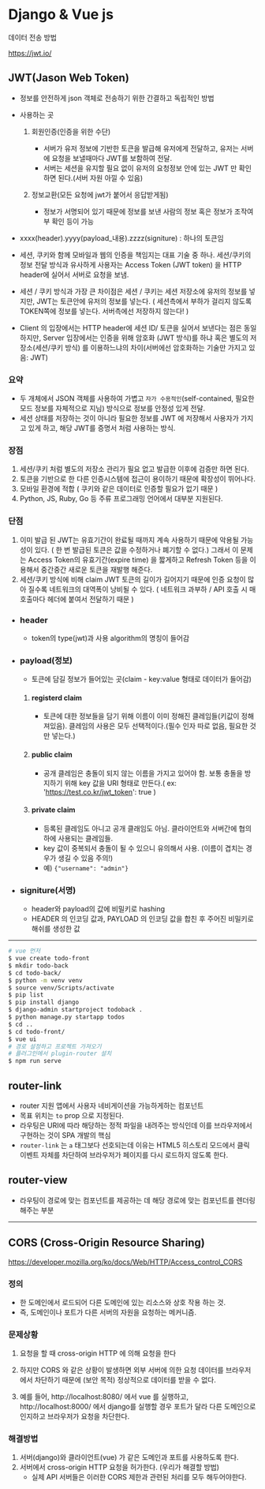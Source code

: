 # Django & Vue js

데이터 전송 방법

https://jwt.io/

## JWT(Jason Web Token)

- 정보를 안전하게 json 객체로 전송하기 위한 간결하고 독립적인 방법

- 사용하는 곳

  1. 회원인증(인증을 위한 수단)
     - 서버가 유저 정보에 기반한 토큰을 발급해 유저에게 전달하고, 유저는 서버에 요청을 보낼때마다 JWT를 보함하여 전달.
     - 서버는 세션을 유지할 필요 없이 유저의 요청정보 안에 있는 JWT 만 확인하면 된다.(서버 자원 아낄 수 있음)

  2. 정보교환(모든 요청에 jwt가 붙어서 응답받게됨)
     - 정보가 서명되어 있기 때문에 정보를 보낸 사람의 정보 혹은 정보가 조작여부 확인 등이 가능

- xxxx(header).yyyy(payload_내용).zzzz(signiture) : 하나의 토큰임

- 세션, 쿠키와 함께 모바일과 웹의 인증을 책임지는 대표 기술 중 하나. 세션/쿠키의 정보 전달 방식과 유사하게 사용자는 Access Token (JWT token) 을 HTTP header에 실어서 서버로 요청을 보냄.

- 세션 / 쿠키 방식과 가장 큰 차이점은 세션 / 쿠키는 세션 저장소에 유저의 정보를 넣지만, JWT는 토큰안에 유저의 정보를 넣는다. ( 세션측에서 부하가 걸리지 않도록 TOKEN쪽에 정보를 넣는다. 서버측에선 저장하지 않는다! )

- Client 의 입장에서는 HTTP header에 세션 ID/ 토큰을 실어서 보낸다는 점은 동일하지만, Server 입장에서는 인증을 위해 암호화 (JWT 방식)를 하냐 혹은 별도의 저장소(세션/쿠키 방식) 를 이용하느냐의 차이(서버에선 암호화하는 기술만 가지고 있음: JWT)

### 요약

- 두 개체에서 JSON 객체를 사용하여 가볍고 `자가 수용적인`(self-contained, 필요한 모드 정보를 자체적으로 지님) 방식으로 정보를 안정성 있게 전달.
- 세션 상태를 저장하는 것이 아니라 필요한 정보를 JWT 에 저장해서 사용자가 가지고 있게 하고, 해당 JWT를 증명서 처럼 사용하는 방식.

### 장점

1. 세션/쿠키 처럼 별도의 저장소 관리가 필요 없고 발급한 이후에 검증만 하면 된다.
2. 토큰을 기반으로 한 다른 인증시스템에 접근이 용이하기 때문에 확장성이 뛰어나다. 
3. 모바일 환경에 적합 ( 쿠키와 같은 데이터로 인증할 필요가 없기 때문 )
4. Python, JS, Ruby, Go 등 주류 프로그래밍 언어에서 대부분 지원된다.

### 단점

1. 이미 발급 된 JWT는 유효기간이 완료될 때까지 계속 사용하기 때문에 악용될 가능성이 있다. ( 한 번 발급된 토큰은 값을 수정하거나 폐기할 수 없다.) 그래서 이 문제는 Access Token의 유효기간(expire time) 을 짧게하고 Refresh Token 등을 이용해서 중간중간 새로운 토큰을 재발행 해준다.
2. 세션/쿠키 방식에 비해 claim JWT 토큰의 길이가 길어지기 때문에 인증 요청이 많아 질수록 네트워크의 대역폭이 낭비될 수 있다. ( 네트워크 과부하 / API 호출 시 매 호출마다 헤더에 붙여서 전달하기 때문 )

- ### header

  - token의 type(jwt)과 사용 algorithm의 명칭이 들어감

- ### payload(정보)

  - 토큰에 담길 정보가 들어있는 곳(claim - key:value 형태로 데이터가 들어감)

  1. #### registerd claim

     - 토큰에 대한 정보들을 담기 위해 이름이 이미 정해진 클레임들(키값이 정해져있음). 클레임의 사용은 모두 선택적이다.(필수 인자 따로 없음, 필요한 것만 넣는다.)

  2. #### public claim

     - 공개 클레임은 충돌이 되지 않는 이름을 가지고 있어야 함. 보통 충돌을 방지하기 위해 key 값을 URI 형태로 만든다.( ex: 'https://test.co.kr/jwt_token': true )

  3. #### private claim

     - 등록된 클레임도 아니고 공개 클래임도 아님. 클라이언트와 서버간에 협의하에 사용되는 클레임들.
     - key 값이 중복되서 충돌이 될 수 있으니 유의해서 사용. (이름이 겹치는 경우가 생길 수 있음 주의!)
     - 예) `{"username": "admin"}`

- ### signiture(서명)

  - header와 payload의 값에 비밀키로 hashing
  - HEADER 의 인코딩 값과, PAYLOAD 의 인코딩 값을 합친 후 주어진 비밀키로 해쉬를 생성한 값



------------------

```bash
# vue 먼저
$ vue create todo-front
$ mkdir todo-back
$ cd todo-back/
$ python -m venv venv
$ source venv/Scripts/activate
$ pip list
$ pip install django
$ django-admin startproject todoback .
$ python manage.py startapp todos
$ cd ..
$ cd todo-front/
$ vue ui
# 경로 설정하고 프로젝트 가져오기
# 플러그인에서 plugin-router 설치
$ npm run serve
```



## router-link

- router 지원 앱에서 사용자 네비게이션을 가능하게하는 컴포넌트
- 목표 위치는 `to` prop 으로 지정된다.
- 라우팅은 URI에 따라 해당하는 정적 파일을 내려주는 방식인데 이를 브라우저에서 구현하는 것이 SPA 개발의 핵심
- `router-link` 는 `a` 태그보다 선호되는데 이유는 HTML5 히스토리 모드에서 클릭 이벤트 자체를 차단하여 브라우저가 페이지를 다시 로드하지 않도록 한다.

## router-view

- 라우팅이 경로에 맞는 컴포넌트를 제공하는 데 해당 경로에 맞는 컴포넌트를 렌더링 해주는 부분 

--------

## CORS (Cross-Origin Resource Sharing)

https://developer.mozilla.org/ko/docs/Web/HTTP/Access_control_CORS

### 정의

- 한 도메인에서 로드되어 다른 도메인에 있는 리소스와 상호 작용 하는 것.
- 즉, 도메인이나 포트가 다른 서버의 자원을 요청하는 메커니즘.

### 문제상황

1. 요청을 할 때 cross-origin HTTP 에 의해 요청을 한다

2. 하지만 CORS 와 같은 상황이 발생하면 외부 서버에 의한 요청 데이터를 브라우저에서 차단하기 때문에 (보안 목적) 정상적으로 데이터를 받을 수 없다.

3. 예를 들어, http://localhost:8080/ 에서 vue 를 실행하고, http://localhost:8000/ 에서 django를 실행할 경우 포트가 달라 다른 도메인으로 인지하고 브라우저가 요청을 차단한다.

    

### 해결방법

1. 서버(django)와 클라이언트(vue) 가 같은 도메인과 포트를 사용하도록 한다.
2. 서버에서 cross-origin HTTP 요청을 허가한다. (우리가 해결할 방법)
   -  실제 API 서버들은 이러한 CORS 제한과 관련된 처리를 모두 해두어야한다.
